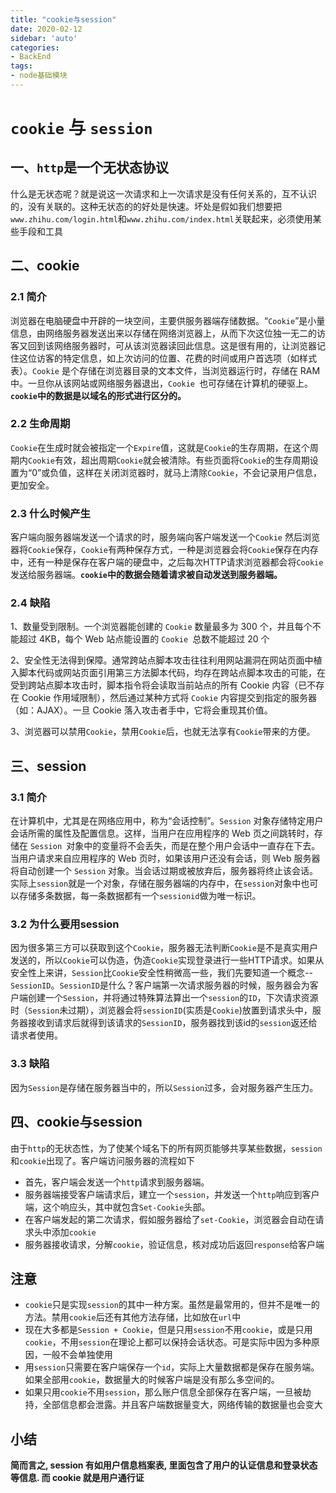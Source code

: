 ```yaml
---
title: "cookie与session"
date: 2020-02-12
sidebar: 'auto'
categories:
- BackEnd
tags:
- node基础模块
---
```










# `cookie` 与 `session`

## 一、`http`是一个无状态协议

什么是无状态呢？就是说这一次请求和上一次请求是没有任何关系的，互不认识的，没有关联的。这种无状态的的好处是快速。坏处是假如我们想要把`www.zhihu.com/login.html`和`www.zhihu.com/index.html`关联起来，必须使用某些手段和工具

## 二、cookie

### 2.1 简介

浏览器在电脑硬盘中开辟的一块空间，主要供服务器端存储数据。“`Cookie`”是小量信息，由网络服务器发送出来以存储在网络浏览器上，从而下次这位独一无二的访客又回到该网络服务器时，可从该浏览器读回此信息。这是很有用的，让浏览器记住这位访客的特定信息，如上次访问的位置、花费的时间或用户首选项（如样式表）。`Cookie` 是个存储在浏览器目录的文本文件，当浏览器运行时，存储在 RAM 中。一旦你从该网站或网络服务器退出，`Cookie `也可存储在计算机的硬驱上。**`cookie`中的数据是以域名的形式进行区分的。**

### 2.2 生命周期

`Cookie`在生成时就会被指定一个`Expire`值，这就是`Cookie`的生存周期，在这个周期内`Cookie`有效，超出周期`Cookie`就会被清除。有些页面将`Cookie`的生存周期设置为“0”或负值，这样在关闭浏览器时，就马上清除`Cookie`，不会记录用户信息，更加安全。

### 2.3 什么时候产生

客户端向服务器端发送一个请求的时，服务端向客户端发送一个`Cookie` 然后浏览器将`Cookie`保存，`Cookie`有两种保存方式，一种是浏览器会将`Cookie`保存在内存中，还有一种是保存在客户端的硬盘中，之后每次HTTP请求浏览器都会将`Cookie`发送给服务器端。**`cookie`中的数据会随着请求被自动发送到服务器端。**

### 2.4 缺陷

1、数量受到限制。一个浏览器能创建的 `Cookie` 数量最多为 300 个，并且每个不能超过 4KB，每个 Web 站点能设置的 `Cookie `总数不能超过 20 个

2、安全性无法得到保障。通常跨站点脚本攻击往往利用网站漏洞在网站页面中植入脚本代码或网站页面引用第三方法脚本代码，均存在跨站点脚本攻击的可能，在受到跨站点脚本攻击时，脚本指令将会读取当前站点的所有 Cookie 内容（已不存在 Cookie 作用域限制），然后通过某种方式将 `Cookie` 内容提交到指定的服务器（如：AJAX）。一旦 Cookie 落入攻击者手中，它将会重现其价值。

3、浏览器可以禁用`Cookie`，禁用`Cookie`后，也就无法享有`Cookie`带来的方便。

## 三、session

### 3.1 简介

在计算机中，尤其是在网络应用中，称为“会话控制”。`Session` 对象存储特定用户会话所需的属性及配置信息。这样，当用户在应用程序的 Web 页之间跳转时，存储在 `Session `对象中的变量将不会丢失，而是在整个用户会话中一直存在下去。当用户请求来自应用程序的 Web 页时，如果该用户还没有会话，则 Web 服务器将自动创建一个 `Session` 对象。当会话过期或被放弃后，服务器将终止该会话。实际上`session`就是一个对象，存储在服务器端的内存中，在`session`对象中也可以存储多条数据，每一条数据都有一个`sessionid`做为唯一标识。

### 3.2 为什么要用session

因为很多第三方可以获取到这个`Cookie`，服务器无法判断`Cookie`是不是真实用户发送的，所以`Cookie`可以伪造，伪造`Cookie`实现登录进行一些HTTP请求。如果从安全性上来讲，`Session`比`Cookie`安全性稍微高一些，我们先要知道一个概念--`SessionID`。`SessionID`是什么？客户端第一次请求服务器的时候，服务器会为客户端创建一个`Session`，并将通过特殊算法算出一个`session`的`ID`，下次请求资源时（`Session`未过期），浏览器会将`sessionID`(实质是`Cookie`)放置到请求头中，服务器接收到请求后就得到该请求的`SessionID`，服务器找到该id的`session`返还给请求者使用。

### 3.3 缺陷

因为`Session`是存储在服务器当中的，所以`Session`过多，会对服务器产生压力。

## 四、cookie与session

由于`http`的无状态性，为了使某个域名下的所有网页能够共享某些数据，`session`和`cookie`出现了。客户端访问服务器的流程如下

- 首先，客户端会发送一个`http`请求到服务器端。
- 服务器端接受客户端请求后，建立一个`session`，并发送一个`http`响应到客户端，这个响应头，其中就包含`Set-Cookie`头部。
- 在客户端发起的第二次请求，假如服务器给了`set-Cookie`，浏览器会自动在请求头中添加`cookie`
- 服务器接收请求，分解`cookie`，验证信息，核对成功后返回`response`给客户端

<!-- ![cookie.png](https://i.loli.net/2020/02/12/lzKrBdMt5AxPmsC.png) -->

## 注意

- `cookie`只是实现`session`的其中一种方案。虽然是最常用的，但并不是唯一的方法。禁用`cookie`后还有其他方法存储，比如放在`url`中
- 现在大多都是`Session + Cookie`，但是只用`session`不用`cookie`，或是只用`cookie`，不用`session`在理论上都可以保持会话状态。可是实际中因为多种原因，一般不会单独使用
- 用`session`只需要在客户端保存一个`id`，实际上大量数据都是保存在服务端。如果全部用`cookie`，数据量大的时候客户端是没有那么多空间的。
- 如果只用`cookie`不用`session`，那么账户信息全部保存在客户端，一旦被劫持，全部信息都会泄露。并且客户端数据量变大，网络传输的数据量也会变大

## 小结

**简而言之, session 有如用户信息档案表, 里面包含了用户的认证信息和登录状态等信息. 而 cookie 就是用户通行证**